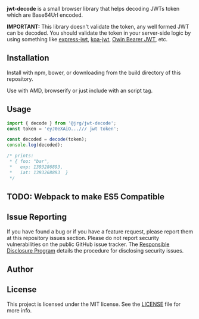 __jwt-decode__ is a small browser library that helps decoding JWTs token which are Base64Url encoded.

__IMPORTANT:__ This library doesn't validate the token, any well formed JWT can be decoded. You should validate the token in your server-side logic by using something like [express-jwt](https://github.com/auth0/express-jwt), [koa-jwt](https://github.com/stiang/koa-jwt), [Owin Bearer JWT](https://github.com/michaelnoonan/Auth0-Owin-JwtBearerAuthentication), etc.

## Installation

Install with npm, bower, or downloading from the build directory of this repository.

Use with AMD, browserify or just include with an script tag.

## Usage

~~~javascript
import { decode } from '@jrg/jwt-decode';
const token = 'eyJ0eXAiO.../// jwt token';

const decoded = decode(token);
console.log(decoded);

/* prints:
 * { foo: "bar",
 *   exp: 1393286893,
 *   iat: 1393268893  }
 */
~~~

## TODO: Webpack to make ES5 Compatible

## Issue Reporting

If you have found a bug or if you have a feature request, please report them at this repository issues section. Please do not report security vulnerabilities on the public GitHub issue tracker. The [Responsible Disclosure Program](https://auth0.com/whitehat) details the procedure for disclosing security issues.

## Author

[Jackie Gleason]: https://jackiergleason.com

## License

This project is licensed under the MIT license. See the [LICENSE](LICENSE.txt) file for more info.

[jwt-decode]: https://github.com/auth0/jwt-decode
[webpack]: http://webpack.github.io/
